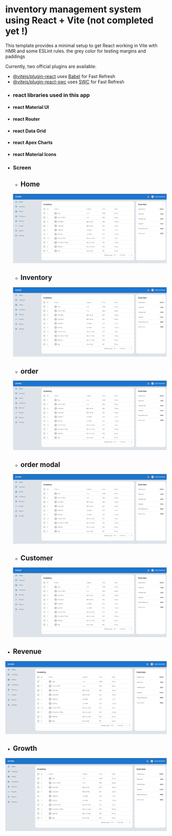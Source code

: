 # inventory management system using React + Vite (not completed yet !)

This template provides a minimal setup to get React working in Vite with HMR and some ESLint rules.
the grey color for testing margins and paddings

Currently, two official plugins are available:

- [@vitejs/plugin-react](https://github.com/vitejs/vite-plugin-react/blob/main/packages/plugin-react/README.md) uses [Babel](https://babeljs.io/) for Fast Refresh
- [@vitejs/plugin-react-swc](https://github.com/vitejs/vite-plugin-react-swc) uses [SWC](https://swc.rs/) for Fast Refresh
- ### react libraries used in this app
- #### react Material UI
- #### react Router
- #### react Data Grid
- #### react Apex Charts
- #### react Material Icons
- ### Screen
  - ## Home
  ![click me](https://github.com/IMDADMI/inventory-management-system/blob/2-home-part/src/assets/Home.PNG?raw=true)
  - ## Inventory
  ![click me](https://github.com/IMDADMI/inventory-management-system/blob/3-inventory-part/src/assets/Home.PNG?raw=true)
  - ## order 
  ![click me](https://github.com/IMDADMI/inventory-management-system/blob/4-order-part/src/assets/Home.PNG?raw=true)
  - ## order modal
  ![click me](https://github.com/IMDADMI/inventory-management-system/blob/4-order-part-2/src/assets/Home.PNG?raw=true)
  - ## Customer
  ![click me](https://github.com/IMDADMI/inventory-management-system/blob/5-customer-part/src/assets/Home.PNG?raw=true)
 - ## Revenue
  ![click me](https://github.com/IMDADMI/inventory-management-system/blob/6-revenue-part/src/assets/Home.PNG?raw=true)
  - ## Growth
  ![click me](https://github.com/IMDADMI/inventory-management-system/blob/7-growth-part/src/assets/Home.PNG?raw=true)
